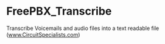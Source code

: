 # FreePBX_Transcribe
Transcribe Voicemails and audio files into a text readable file (www.CircuitSpecialists.com)
